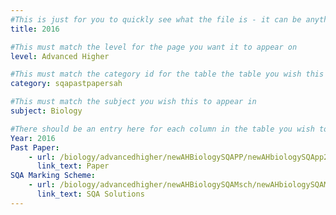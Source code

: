 ```yaml
---
#This is just for you to quickly see what the file is - it can be anything you want
title: 2016

#This must match the level for the page you want it to appear on
level: Advanced Higher

#This must match the category id for the table the table you wish this to appear in
category: sqapastpapersah

#This must match the subject you wish this to appear in
subject: Biology

#There should be an entry here for each column in the table you wish to populate:
Year: 2016
Past Paper:
    - url: /biology/advancedhigher/newAHBiologySQAPP/newAHbiologySQApp2016.pdf
      link_text: Paper
SQA Marking Scheme:
    - url: /biology/advancedhigher/newAHBiologySQAMsch/newAHbiologySQAMsch2016.pdf
      link_text: SQA Solutions
---
```


